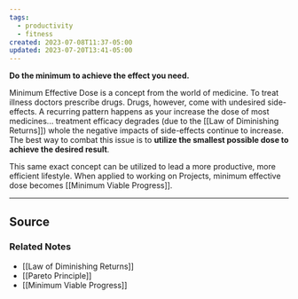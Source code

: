 ```yaml
---
tags:
  - productivity
  - fitness
created: 2023-07-08T11:37-05:00
updated: 2023-07-20T13:41-05:00
---
```

**Do the minimum to achieve the effect you need.**

Minimum Effective Dose is a concept from the world of medicine. To treat illness doctors prescribe drugs. Drugs, however, come with undesired side-effects. A recurring pattern happens as your increase the dose of most medicines... treatment efficacy degrades (due to the [[Law of Diminishing Returns]]) whole the negative impacts of side-effects continue to increase. The best way to combat this issue is to **utilize the smallest possible dose to achieve the desired result**. 

This same exact concept can be utilized to lead a more productive, more efficient lifestyle. When applied to working on Projects, minimum effective dose becomes [[Minimum Viable Progress]].

---

## Source


### Related Notes
- [[Law of Diminishing Returns]]
- [[Pareto Principle]]
- [[Minimum Viable Progress]]